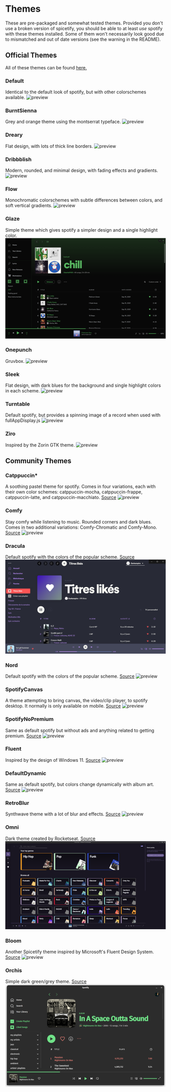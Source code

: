 # Themes
These are pre-packaged and somewhat tested themes. Provided you don't use a broken version of spicetify, you should be able to at least *use* spotify with these themes installed. Some of them won't necessarily look good due to mismatched and out of date versions (see the warning in the README).

## Official Themes
All of these themes can be found [here.](https://github.com/spicetify/spicetify-themes)
### Default
Identical to the default look of spotify, but with other colorschemes available.
![preview](https://github.com/spicetify/spicetify-themes/blob/master/Default/ocean.png)
### BurntSienna
Grey and orange theme using the montserrat typeface.
![preview](https://github.com/spicetify/spicetify-themes/blob/master/BurntSienna/screenshot.png)
### Dreary
Flat design, with lots of thick line borders.
![preview](https://github.com/spicetify/spicetify-themes/blob/master/Dreary/bib.png)
### Dribbblish
Modern, rounded, and minimal design, with fading effects and gradients.
![preview](https://github.com/spicetify/spicetify-themes/blob/master/Dribbblish/base.png)
### Flow
Monochromatic colorschemes with subtle differences between colors, and soft vertical gradients.
![preview](https://raw.githubusercontent.com/spicetify/spicetify-themes/master/Flow/screenshots/ocean.png)
### Glaze
Simple theme which gives spotify a simpler design and a single highlight color.
![preview](https://github.com/CharlieS1103/Glaze-theme/blob/main/screenshots/base.png)
### Onepunch
Gruvbox.
![preview](https://github.com/spicetify/spicetify-themes/blob/master/Onepunch/screenshots/dark_home.png)
### Sleek
Flat design, with dark blues for the background and single highlight colors in each scheme.
![preview](https://github.com/spicetify/spicetify-themes/blob/master/Sleek/bladerunner.png)
### Turntable
Default spotify, but provides a spinning image of a record when used with fullAppDisplay.js
![preview](https://github.com/spicetify/spicetify-themes/blob/master/Turntable/screenshots/fad.png)
### Ziro
Inspired by the Zorin GTK theme.
![preview](https://raw.githubusercontent.com/schnensch0/ziro/main/preview/album-blue-dark.png)

## Community Themes
### Catppuccin*
A soothing pastel theme for spotify. Comes in four variations, each with their own color schemes: catppuccin-mocha, catppuccin-frappe, catppuccin-latte, and catppuccin-macchiato. [Source](https://github.com/catppuccin/spicetify)
![preview](https://github.com/catppuccin/spicetify/blob/main/assets/preview.png)
### Comfy
Stay comfy while listening to music. Rounded corners and dark blues. Comes in two additional variations: Comfy-Chromatic and Comfy-Mono. [Source](https://github.com/Comfy-Themes/Spicetify)
![preview](https://camo.githubusercontent.com/6c6a1ee2d5b2585b51e2b6f02ab6eba1a702e9912c46a775781ff4febb1b4720/68747470733a2f2f636f6d66792d7468656d65732e6769746875622e696f2f5370696365746966792f436f6d66792f6173736574732f707265766965772e706e67)
### Dracula
Default spotify with the colors of the popular scheme. [Source](https://github.com/Darkempire78/Dracula-Spicetify)
![preview](https://github.com/Darkempire78/Dracula-Spicetify/blob/master/screenshot.png)
### Nord
Default spotify with the colors of the popular scheme. [Source](https://github.com/Tetrax-10/Nord-Spotify)
![preview](https://raw.githubusercontent.com/Tetrax-10/Spicetify-Themes/master/assets/screenshot_1.png)
### SpotifyCanvas
A theme attempting to bring canvas, the video/clip player, to spotify desktop. It normally is only available on mobile. [Source](https://github.com/itsmeow/Spicetify-Canvas)
![preview](https://camo.githubusercontent.com/824738caeda9df907e11a83825e2dea7d7673e044b963c2d672d6efc5d190c38/68747470733a2f2f692e696d6775722e636f6d2f653575734164422e706e67)
### SpotifyNoPremium
Same as default spotify but without ads and anything related to getting premium. [Source](https://github.com/Daksh777/SpotifyNoPremium)
![preview](https://camo.githubusercontent.com/31d933c55d8aa67041b6e13e30e92442e38fcb9d4134061adc7853630df13a3e/68747470733a2f2f692e696d6775722e636f6d2f48566a5448544f2e706e67)
### Fluent
Inspired by the design of Windows 11. [Source](https://github.com/williamckha/spicetify-fluent)
![preview](https://github.com/williamckha/spicetify-fluent/blob/master/screenshots/dark-1.png)
### DefaultDynamic
Same as default spotify, but colors change dynamically with album art. [Source](https://github.com/JulienMaille/spicetify-dynamic-theme)
![preview](https://github.com/JulienMaille/spicetify-dynamic-theme/blob/main/Dark.gif)
### RetroBlur
Synthwave theme with a lot of blur and effects. [Source](https://github.com/Motschen/Retroblur)
![preview](https://github.com/Motschen/Retroblur/blob/main/preview/playlist.png)
### Omni
Dark theme created by Rocketseat. [Source](https://github.com/getomni/spicetify)
![preview](https://github.com/getomni/spicetify/blob/main/screenshot.png)
### Bloom
Another Spicetify theme inspired by Microsoft's Fluent Design System. [Source](https://github.com/nimsandu/spicetify-bloom)
![preview](https://raw.githubusercontent.com/nimsandu/spicetify-bloom/main/Dark-1.png)
### Orchis
Simple dark green/grey theme. [Source](https://github.com/canbeardig/Spicetify-Orchis-Colours-v2)
![preview](https://github.com/canbeardig/Spicetify-Orchis-Colours-v2/blob/main/screenshot.png)
